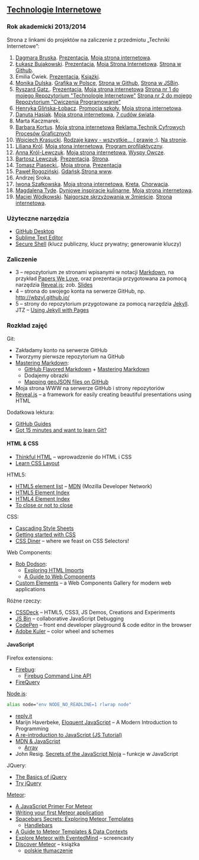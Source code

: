 ##  [Technologie Internetowe](ug.geojson)
### Rok akademicki 2013/2014

Strona z linkami do projektów na zaliczenie z przedmiotu „Techniki Internetowe”:

1. [Dagmara Bruska](https://github.com/dbruska/cos-smacznego).
   [Prezentacja](http://slides.com/dbruska/untitle), 
   [Moja strona internetowa](http://dbruska.github.io/).
1. [Łukasz Bujakowski](https://github.com/lbujakowski/Nauka).
   [Prezentacja](http://slides.com/lbujakowski/prezentacja),
   [Moja Strona Internetowa](http://jsbin.com/sugiqapu/1).
   [Strona w Github](http://lbujakowski.github.io/).
1. Emilia Ćwiek. 
   [Prezentacja](http://slides.com/emila1104/ksi), 
   [Książki](https://github.com/ecwiek/ksiazki-obrazkowe).
1. [Monika Dulska](https://github.com/monduls/mnemonics).
   [Grafika w Polsce](http://slides.com/monduls/grafika),
   [Strona w Github](http://monduls.github.io),
   [Strona w JSBin](http://jsbin.com/wakuzece/13/quiet).
1. [Ryszard Gatz.](https://github.com/literonim/Technologie.internetowe).
   [Prezentacja](http://slides.com/luty/national-basket/),
   [Moja strona internetowa](http://literonim.github.io/)
   [Strona nr 1 do mojego Repozytorium "Technologie Internetowe"](http://literonim.github.io/Technologie.internetowe/)
   [Strona nr 2 do mojego Repozytorium "Cwiczenia Programowanie"](http://literonim.github.io/Cwiczenia.Programowanie/)
1. [Henryka Glińska-Łobacz](https://github.com/henia2064/favourite/blob/master/README.md).
   [Promocja szkoły](http://slid.es/henia2064/deck), [Moja strona internetowa](http://henia2064.github.io).
1. [Danuta Hasiak](https://github.com/danuskah/turystyka "7 Cudów Świata").
   [Moja strona internetowa](http://danuskah.github.io),
   [7 cudów świata](http://slid.es/danutahasiak/prezentacja).
1. Marta Kaczmarek.
1. [Barbara Kortus](https://github.com/Bacorka3/Barwa).
   [Moja strona internetowa](http://bacorka3.github.io/Samouczek/)
   [Reklama.Technik Cyfrowych Procesów Graficznych](http://slides.com/bacorka3/technik-cyfrowych-procesow-graficznych)
1. [Wojciech Krasucki](https://github.com/wkrasucki/readme.md).
   [Rodzaje kawy - wszystkie... ( prawie :)](http://slides.com/wkrasucki/coffee).
   [Na stronie](http://wkrasucki.github.io/).
1. [Liliana Król](https://github.com/lkrol2/PEDAGOGIZACJA-DLA-RODZICA).
   [Moja stona internetowa](http://lkrol2.github.io/),
   [Program profilaktyczny](http://slid.es/lkrol2/parasol).
1. [Anna Król-Lewczuk](https://github.com/krulica/kruliczynotes).
   [Moja strona internetowa](http://krulica.github.io/),
   [Wyspy Owcze](http://slides.com/krulica/wyspy-owcze).
1. [Bartosz Lewczuk](https://github.com/bmlewczuk/Programowanie).
   [Prezentacja](http://slides.com/bmlewczuk/starwars).
   [Strona](http://bmlewczuk.github.io/).
1. [Tomasz Piasecki.](https://github.com/piasecki/wszechswiat/blob/master/wielkosc_i_struktura.md).
   [Moja strona](http://piasecki.github.io/aa),
   [Prezentacja](http://slides.com/tomaszpiasecki/rajskie-miejsca-na-ziemi)
1. [Paweł Rogoziński](https://github.com/pawelr/zaliczenie).
   [Gdańsk](http://slides.com/pawelr/gdansk).[Strona www](http://pawelr.github.io/).
1. Andrzej Sroka.
1. [Iwona Szałkowska](https://github.com/iszalkowska/NOWY-DOM-inspiracje).
   [Moja strona internetowa](http://iszalkowska.github.io),
   [Kreta](http://slid.es/iszalkowska/moje-woj),
   [Chorwacja](http://slid.es/iszalkowska/chorwacja).
1. [Magdalena Tyde](https://github.com/mtyde/Samouczek).
   [Dyniowe inspiracje kulinarne](http://slid.es/mtyde/dyniowe-inspiracje-kulinarne),
   [Moja strona internetowa](http://mtyde.github.io).
1. [Maciej Wódkowski](https://github.com/maxkaz/Informatyka-w-szkole-podstawowej).
   [Najgorsze skrzyżowania w 3mieście](https://slides.com/maxkaz/najgorsze-skrzyzowania-w-trojmiescie).
   [Strona internetowa](https://maxkaz.github.io).


### Użyteczne narzędzia

- [GitHub Desktop](http://windows.github.com/)
- [Sublime Text Editor](http://www.sublimetext.com/)
- [Secure Shell](http://en.wikipedia.org/wiki/Secure_Shell)
  (klucz publiczny, klucz prywatny; generowanie kluczy)


### Zaliczenie

* 3 – repozytorium ze stronami wpisanymi w notacji
  [Markdown](http://daringfireball.net/projects/markdown/syntax),
  na przykład [Papers We Love](https://github.com/papers-we-love/papers-we-love),
  oraz prezentacja przygotowana za pomocą narzędzia
  [Reveal.js](http://lab.hakim.se/reveal-js/);
  zob. [Slides](http://slid.es/)
* 4 – strona do swojego konta na serwerze GitHub, np.
  http://wbzyl.github.io/
* 5 – strony do repozytorium przygotowane za pomocą narzędzia
  [Jekyll](http://jekyllrb.com/). JTZ –
  [Using Jekyll with Pages](https://help.github.com/articles/using-jekyll-with-pages)


### Rozkład zajęć

Git:

- Zakładamy konto na serwerze GitHub
- Tworzymy pierwsze repozytorium na GitHub
- [Mastering Markdown](http://daringfireball.net/projects/markdown/syntax):
  - [GitHub Flavored Markdown](http://guides.github.com/overviews/mastering-markdown/) +
    [Mastering Markdown](http://guides.github.com/overviews/mastering-markdown/)
  - Dodajemy obrazki
  - [Mapping geoJSON files on GitHub](https://help.github.com/articles/mapping-geojson-files-on-github)
- Moja strona WWW na serwerze GitHub i strony repozytoriów
- [Reveal.js](https://github.com/hakimel/reveal.js) –
  a framework for easily creating beautiful presentations using HTML

Dodatkowa lektura:

- [GitHub Guides](https://guides.github.com/)
- [Got 15 minutes and want to learn Git?](http://try.github.io/levels/1/challenges/1)


#### HTML & CSS

- [Thinkful HTML](https://github.com/h5c3j/thinkful-html) –
  wprowadzenie do HTML i CSS
- [Learn CSS Layout](http://learnlayout.com/)

HTML5:

- [HTML5 element list](https://developer.mozilla.org/en-US/docs/Web/Guide/HTML/HTML5/HTML5_element_list) –
  [MDN](https://developer.mozilla.org/pl/) (Mozilla Developer Network)
- [HTML5 Element Index](http://html5doctor.com/element-index/)
- [HTML4 Element Index](http://www.w3.org/TR/html4/index/elements.html)
- [To close or not to close](http://www.colorglare.com/2014/02/03/to-close-or-not-to-close.html)

CSS:

- [Cascading Style Sheets](http://www.w3.org/Style/CSS/)
- [Getting started with CSS](https://developer.mozilla.org/en-US/docs/Web/Guide/CSS/Getting_started)
- [CSS Diner](http://flukeout.github.io/) –
  where we feast on CSS Selectors!

Web Components:

- [Rob Dodson](http://robdodson.me/blog/):
  * [Exploring HTML Imports](http://robdodson.me/blog/2013/08/20/exploring-html-imports/)
  * [A Guide to Web Components](http://css-tricks.com/modular-future-web-components/)
- [Custom Elements](http://customelements.io/) –
  a Web Components Gallery for modern web applications

Różne rzeczy:

- [CSSDeck](http://cssdeck.com/) – HTML5, CSS3, JS Demos, Creations and Experiments
- [JS Bin](http://jsbin.com/) – collaborative JavaScript Debugging
- [CodePen](http://codepen.io/) – front end developer playground & code editor in the browser
- [Adobe Kuler](https://kuler.adobe.com/create/color-wheel/) – color wheel and schemes


#### JavaScript

Firefox extensions:

- [Firebug](https://addons.mozilla.org/en-US/firefox/addon/firebug/):
  * [Firebug Command Line API](https://getfirebug.com/wiki/index.php/Command_Line_API)
- [FireQuery](http://firequery.binaryage.com/)

[Node.js](http://nodejs.org/):

```sh
alias node="env NODE_NO_READLINE=1 rlwrap node"
```

- [reply.it](http://repl.it/languages/JavaScript)
- Marijn Haverbeke, [Eloquent JavaScript](http://eloquentjavascript.net/) –
  A Modern Introduction to Programming
- [A re-introduction to JavaScript (JS Tutorial)](https://developer.mozilla.org/en-US/docs/Web/JavaScript/A_re-introduction_to_JavaScript)
- [MDN & JavaScript](https://developer.mozilla.org/en-US/docs/Web/JavaScript)
  * [Array](https://developer.mozilla.org/en-US/docs/Web/JavaScript/Reference/Global_Objects/Array)
- John Resig.
  [Secrets of the JavaScript Ninja](http://ejohn.org/apps/learn/) – funkcje w JavaScript

JQuery:

- [The Basics of jQuery](http://andreehansson.se/the-basics-of-jquery/)
- [Try jQuery](https://www.codeschool.com/courses/try-jquery)

[Meteor](https://www.meteor.com/):

- [A JavaScript Primer For Meteor](https://www.discovermeteor.com/blog/javascript-for-meteor/)
- [Writing your first Meteor application](http://sebastiandahlgren.se/2013/07/17/tutorial-writing-your-first-metor-application/)
- [Spacebars Secrets: Exploring Meteor Templates](https://www.discovermeteor.com/blog/spacebars-secrets-exploring-meteor-new-templating-engine/)
  * [Handlebars](http://handlebarsjs.com/)
- [A Guide to Meteor Templates & Data Contexts](https://www.discovermeteor.com/blog/a-guide-to-meteor-templates-data-contexts/)
- [Explore Meteor with EventedMind](https://www.eventedmind.com/) – screencasty
- [Discover Meteor](http://book.discovermeteor.com/) – książka
  * [polskie tłumaczenie](http://pl.discovermeteor.com/)
